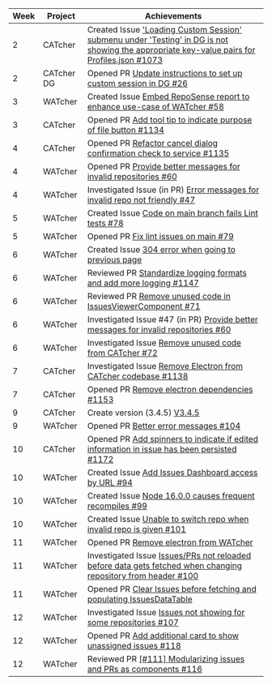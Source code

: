 | Week | Project | Achievements |
|------|---------|--------------|
| 2 | CATcher | Created Issue ['Loading Custom Session' submenu under 'Testing' in DG is not showing the appropriate key-value pairs for Profiles.json #1073](https://github.com/CATcher-org/CATcher/issues/1073) |
| 2 | CATcher DG | Opened PR [Update instructions to set up custom session in DG #26](https://github.com/CATcher-org/catcher-org.github.io/pull/26) |
| 3 | WATcher | Created Issue [Embed RepoSense report to enhance use-case of WATcher #58](https://github.com/CATcher-org/WATcher/issues/58) |
| 3 | CATcher | Opened PR [Add tool tip to indicate purpose of file button #1134](https://github.com/CATcher-org/CATcher/pull/1134) |
| 4 | CATcher | Opened PR [Refactor cancel dialog confirmation check to service #1135](https://github.com/CATcher-org/CATcher/pull/1135) |
| 4 | WATcher | Opened PR [Provide better messages for invalid repositories #60](https://github.com/CATcher-org/WATcher/pull/60) |
| 4 | WATcher | Investigated Issue (in PR) [Error messages for invalid repo not friendly #47](https://github.com/CATcher-org/WATcher/issues/47) |
| 5 | WATcher | Created Issue [Code on main branch fails Lint tests #78](https://github.com/CATcher-org/WATcher/issues/78) |
| 5 | WATcher | Opened PR [Fix lint issues on main #79](https://github.com/CATcher-org/WATcher/pull/79) |
| 6 | WATcher | Created Issue [304 error when going to previous page](https://github.com/CATcher-org/WATcher/issues/65) |
| 6 | WATcher | Reviewed PR [Standardize logging formats and add more logging #1147](https://github.com/CATcher-org/CATcher/pull/1147) |
| 6 | WATcher | Reviewed PR [Remove unused code in IssuesViewerComponent #71](https://github.com/CATcher-org/WATcher/pull/71) |
| 6 | WATcher | Investigated Issue #47 (in PR) [Provide better messages for invalid repositories #60](https://github.com/CATcher-org/WATcher/pull/60) |
| 6 | WATcher | Investigated Issue [Remove unused code from CATcher #72](https://github.com/CATcher-org/WATcher/issues/72)
| 7 | CATcher | Investigated Issue [Remove Electron from CATcher codebase #1138](https://github.com/CATcher-org/CATcher/issues/1138) |
| 7 | CATcher | Opened PR [Remove electron dependencies #1153](https://github.com/CATcher-org/CATcher/pull/1153) |
| 9 | CATcher | Create version (3.4.5) [V3.4.5](https://github.com/CATcher-org/CATcher/releases/tag/V3.4.5) |
| 9 | WATcher | Opened PR [Better error messages #104](https://github.com/CATcher-org/WATcher/pull/104) |
| 10 | CATcher | Opened PR [Add spinners to indicate if edited information in issue has been persisted #1172](https://github.com/CATcher-org/CATcher/pull/1172) |
| 10 | WATcher | Created Issue [Add Issues Dashboard access by URL #94](https://github.com/CATcher-org/WATcher/issues/94) |
| 10 | WATcher | Created Issue [Node 16.0.0 causes frequent recompiles #99](https://github.com/CATcher-org/WATcher/issues/99) |
| 10 | WATcher | Created Issue [Unable to switch repo when invalid repo is given #101](https://github.com/CATcher-org/WATcher/issues/101) |
| 11 | WATcher | Opened PR [Remove electron from WATcher](https://github.com/CATcher-org/WATcher/pull/113) |
| 11 | WATcher | Investigated Issue [Issues/PRs not reloaded before data gets fetched when changing repository from header #100](https://github.com/CATcher-org/WATcher/issues/100) |
| 11 | WATcher | Opened PR [Clear Issues before fetching and populating IssuesDataTable](https://github.com/CATcher-org/WATcher/pull/114) |
| 12 | WATcher | Investigated Issue [Issues not showing for some repositories #107](https://github.com/CATcher-org/WATcher/issues/107) |
| 12 | WATcher | Opened PR [Add additional card to show unassigned issues #118](https://github.com/CATcher-org/WATcher/pull/118) |
| 12 | WATcher | Reviewed PR [[#111] Modularizing issues and PRs as components #116](https://github.com/CATcher-org/WATcher/pull/116) |